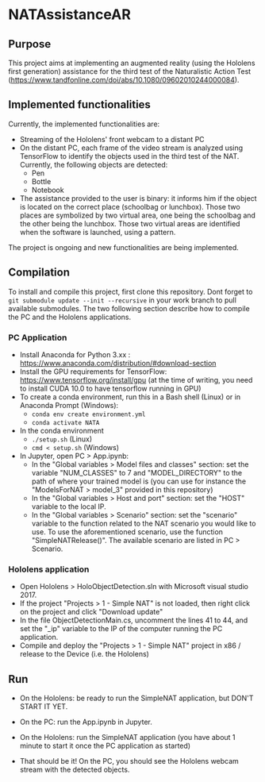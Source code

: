 # NATAssistanceAR

## Purpose
This project aims at implementing an augmented reality (using the Hololens first generation) assistance for the third test of the Naturalistic Action Test (https://www.tandfonline.com/doi/abs/10.1080/09602010244000084).

## Implemented functionalities
Currently, the implemented functionalities are:
- Streaming of the Hololens' front webcam to a distant PC
- On the distant PC, each frame of the video stream is analyzed using TensorFlow to identify the objects used in the third test of the NAT. Currently, the following objects are detected:
  - Pen
  - Bottle
  - Notebook
- The assistance provided to the user is binary: it informs him if the object is located on the correct place (schoolbag or lunchbox). Those two places are symbolized by two virtual area, one being the schoolbag and the other being the lunchbox. Those two virtual areas are identified when the software is launched, using a pattern.

The project is ongoing and new functionalities are being implemented.

## Compilation
To install and compile this project, first clone this repository.
Dont forget to `git submodule update --init --recursive` in your work branch to pull available submodules.
The two following section describe how to compile the PC and the Hololens applications.

### PC Application
- Install Anaconda for Python 3.xx : https://www.anaconda.com/distribution/#download-section
- Install the GPU requirements for TensorFlow: https://www.tensorflow.org/install/gpu (at the time of writing, you need to install CUDA 10.0 to have tensorflow running in GPU)
- To create a conda environment, run this in a Bash shell (Linux) or in Anaconda Prompt (Windows): 
  - `conda env create environment.yml`
  - `conda activate NATA`
- In the conda environment
  - `./setup.sh` (Linux)
  - `cmd < setup.sh` (Windows)
- In Jupyter, open PC > App.ipynb:
  - In the "Global variables > Model files and classes" section: set the variable "NUM_CLASSES" to 7 and "MODEL_DIRECTORY" to the path of where your trained model is (you can use for instance the "ModelsForNAT > model_3" provided in this repository)
  - In the "Global variables > Host and port" section: set the "HOST" variable to the local IP.
  - In the "Global variables > Scenario" section: set the "scenario" variable to the function related to the NAT scenario you would like to use. To use the aforementioned scenario, use the function "SimpleNATRelease()". The available scenario are listed in PC > Scenario.

### Hololens application
- Open Hololens > HoloObjectDetection.sln with Microsoft visual studio 2017.
- If the project "Projects > 1 - Simple NAT" is not loaded, then right click on the project and click "Download update"
- In the file ObjectDetectionMain.cs, uncomment the lines 41 to 44, and set the "\_ip" variable to the IP of the computer running the PC application. 
- Compile and deploy the "Projects > 1 - Simple NAT" project in x86 / release to the Device (i.e. the Hololens)

## Run
- On the Hololens: be ready to run the SimpleNAT application, but DON'T START IT YET.
- On the PC: run the App.ipynb in Jupyter.
- On the Hololens: run the SimpleNAT application (you have about 1 minute to start it once the PC application as started)

- That should be it! On the PC, you should see the Hololens webcam stream with the detected objects.
